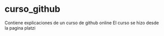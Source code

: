# curso_github
Contiene explicaciones de un curso de github online
El curso se hizo desde la pagina platzi
